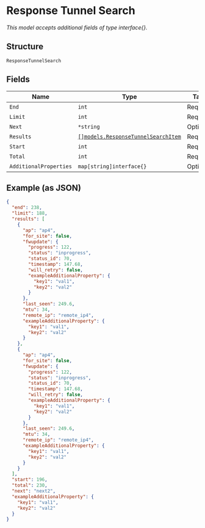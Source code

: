 
# Response Tunnel Search

*This model accepts additional fields of type interface{}.*

## Structure

`ResponseTunnelSearch`

## Fields

| Name | Type | Tags | Description |
|  --- | --- | --- | --- |
| `End` | `int` | Required | - |
| `Limit` | `int` | Required | - |
| `Next` | `*string` | Optional | - |
| `Results` | [`[]models.ResponseTunnelSearchItem`](../../doc/models/containers/response-tunnel-search-item.md) | Required | - |
| `Start` | `int` | Required | - |
| `Total` | `int` | Required | - |
| `AdditionalProperties` | `map[string]interface{}` | Optional | - |

## Example (as JSON)

```json
{
  "end": 238,
  "limit": 188,
  "results": [
    {
      "ap": "ap4",
      "for_site": false,
      "fwupdate": {
        "progress": 122,
        "status": "inprogress",
        "status_id": 70,
        "timestamp": 147.68,
        "will_retry": false,
        "exampleAdditionalProperty": {
          "key1": "val1",
          "key2": "val2"
        }
      },
      "last_seen": 249.6,
      "mtu": 34,
      "remote_ip": "remote_ip4",
      "exampleAdditionalProperty": {
        "key1": "val1",
        "key2": "val2"
      }
    },
    {
      "ap": "ap4",
      "for_site": false,
      "fwupdate": {
        "progress": 122,
        "status": "inprogress",
        "status_id": 70,
        "timestamp": 147.68,
        "will_retry": false,
        "exampleAdditionalProperty": {
          "key1": "val1",
          "key2": "val2"
        }
      },
      "last_seen": 249.6,
      "mtu": 34,
      "remote_ip": "remote_ip4",
      "exampleAdditionalProperty": {
        "key1": "val1",
        "key2": "val2"
      }
    }
  ],
  "start": 196,
  "total": 230,
  "next": "next2",
  "exampleAdditionalProperty": {
    "key1": "val1",
    "key2": "val2"
  }
}
```


